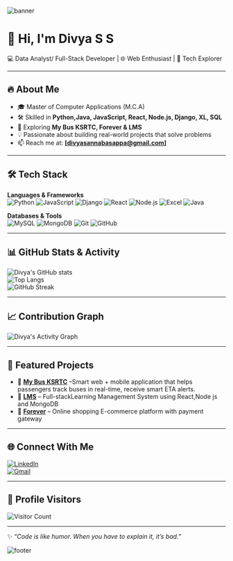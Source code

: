 <!-- Profile Banner -->
![banner](https://capsule-render.vercel.app/api?type=waving&color=gradient&height=200&section=header&text=Divya%20Sannabasappa&fontSize=60&fontAlignY=35&desc=Data%20Analyst/%20Full%20Stack%20🚀&descAlignY=55)


# 👋 Hi, I'm Divya S S 

💻 Data Analyst/ Full-Stack Developer | 🌐 Web Enthusiast | 🚀 Tech Explorer  

---

## 🔥 About Me  
- 🎓 Master of Computer Applications (M.C.A)  
- 🛠️ Skilled in **Python,Java, JavaScript, React, Node.js, Django, XL, SQL**  
- 🚀 Exploring **My Bus KSRTC, Forever & LMS**  
- 💡 Passionate about building real-world projects that solve problems  
- 📫 Reach me at: **[divyasannabasappa@gmail.com]**  

---

## 🛠️ Tech Stack  

**Languages & Frameworks**  
![Python](https://img.shields.io/badge/Python-3776AB?style=for-the-badge&logo=python&logoColor=white)
![JavaScript](https://img.shields.io/badge/JavaScript-F7DF1E?style=for-the-badge&logo=javascript&logoColor=black)
![Django](https://img.shields.io/badge/Django-092E20?style=for-the-badge&logo=django&logoColor=white)
![React](https://img.shields.io/badge/React-20232A?style=for-the-badge&logo=react&logoColor=61DAFB)
![Node.js](https://img.shields.io/badge/Node.js-339933?style=for-the-badge&logo=node.js&logoColor=white)
![Excel](https://img.shields.io/badge/Excel-217346?style=for-the-badge&logo=microsoft-excel&logoColor=white)
![Java](https://img.shields.io/badge/Java-007396?style=for-the-badge&logo=openjdk&logoColor=white)


**Databases & Tools**  
![MySQL](https://img.shields.io/badge/MySQL-005C84?style=for-the-badge&logo=mysql&logoColor=white)
![MongoDB](https://img.shields.io/badge/MongoDB-4EA94B?style=for-the-badge&logo=mongodb&logoColor=white)
![Git](https://img.shields.io/badge/Git-F05032?style=for-the-badge&logo=git&logoColor=white)
![GitHub](https://img.shields.io/badge/GitHub-181717?style=for-the-badge&logo=github&logoColor=white)

---

## 📊 GitHub Stats & Activity  

![Divya's GitHub stats](https://github-readme-stats.vercel.app/api?username=Divya-SS&show_icons=true&theme=radical)  
![Top Langs](https://github-readme-stats.vercel.app/api/top-langs/?username=Divya-SS&layout=compact&theme=radical)  
![GitHub Streak](https://github-readme-streak-stats.herokuapp.com/?user=Divya-SS&theme=radical)   

---

## 📈 Contribution Graph  

![Divya's Activity Graph](https://github-readme-activity-graph.vercel.app/graph?username=Divya-SS&theme=react-dark&bg_color=20232a&hide_border=true)

---

## 🚀 Featured Projects  

- 🔗 [**My Bus KSRTC**](#) –Smart web + mobile application that helps passengers track buses in real-time, receive smart ETA alerts.
- 🔗 [**LMS**](#) – Full-stackLearning Management System using React,Node js and MongoDB  
- 🔗 [**Forever**](#) – Online shopping E-commerce platform with payment gateway  

---

## 🌐 Connect With Me  


[![LinkedIn](https://img.shields.io/badge/LinkedIn-0A66C2?style=for-the-badge&logo=linkedin&logoColor=white)](https://www.linkedin.com/in/divya-s-s-817210280/?utm_source=share&utm_campaign=share_via&utm_content=profile&utm_medium=android_app)  
[![Gmail](https://img.shields.io/badge/Gmail-D14836?style=for-the-badge&logo=gmail&logoColor=white)](divyasannabasappa@gmail.com)  

---

## 👀 Profile Visitors  

![Visitor Count](https://komarev.com/ghpvc/?username=Divya-SS&label=Profile%20Views&color=0e75b6&style=flat)

---

✨ _“Code is like humor. When you have to explain it, it’s bad.”_  

<!-- Footer Banner -->
![footer](https://capsule-render.vercel.app/api?type=waving&color=gradient&height=120&section=footer)

